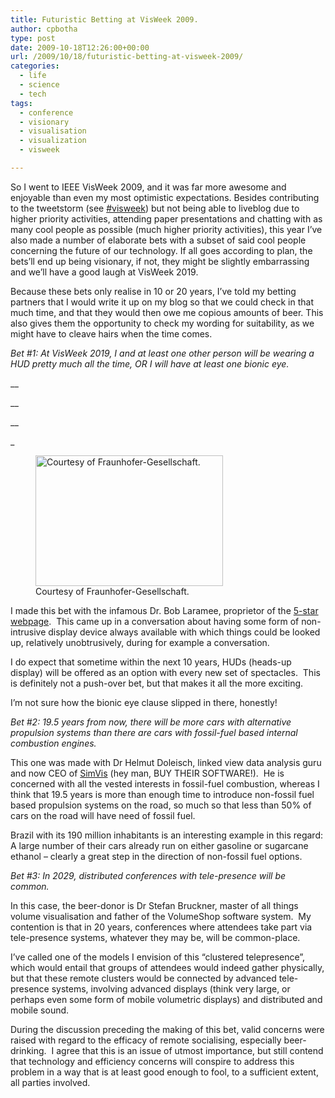 ```yaml
---
title: Futuristic Betting at VisWeek 2009.
author: cpbotha
type: post
date: 2009-10-18T12:26:00+00:00
url: /2009/10/18/futuristic-betting-at-visweek-2009/
categories:
  - life
  - science
  - tech
tags:
  - conference
  - visionary
  - visualisation
  - visualization
  - visweek

---
```

So I went to IEEE VisWeek 2009, and it was far more awesome and enjoyable than even my most optimistic expectations. Besides contributing to the tweetstorm (see [#visweek][1]) but not being able to liveblog due to higher priority activities, attending paper presentations and chatting with as many cool people as possible (much higher priority activities), this year I&#8217;ve also made a number of elaborate bets with a subset of said cool people concerning the future of our technology. If all goes according to plan, the bets&#8217;ll end up being visionary, if not, they might be slightly embarrassing and we&#8217;ll have a good laugh at VisWeek 2019.

Because these bets only realise in 10 or 20 years, I&#8217;ve told my betting partners that I would write it up on my blog so that we could check in that much time, and that they would then owe me copious amounts of beer. This also gives them the opportunity to check my wording for suitability, as we might have to cleave hairs when the time comes.

_Bet #1: At VisWeek 2019, I and at least one other person will be wearing a HUD pretty much all the time, OR I will have at least one bionic eye._

 __

 __

 __

_</p> <figure id="attachment_667" aria-describedby="caption-attachment-667" style="width: 300px" class="wp-caption aligncenter">[<img data-attachment-id="667" data-permalink="https://cpbotha.net/2009/10/18/futuristic-betting-at-visweek-2009/von-den-augen-abgelesen/" data-orig-file="https://cpbotha.net/wp-content/uploads/2009/10/interactive-data-eyeglasses.jpg" data-orig-size="485,338" data-comments-opened="1" data-image-meta="{&quot;aperture&quot;:&quot;0&quot;,&quot;credit&quot;:&quot;\u00c2\u00a9  fotolia.com&quot;,&quot;camera&quot;:&quot;&quot;,&quot;caption&quot;:&quot;Eine neuartige Daten-Brille zeigt Informationen an und nimmt Befehle entgegen.&quot;,&quot;created_timestamp&quot;:&quot;1126736491&quot;,&quot;copyright&quot;:&quot;\u00c2\u00a9 Daniela Andrea Spyropoulos - Fotolia.com&quot;,&quot;focal_length&quot;:&quot;0&quot;,&quot;iso&quot;:&quot;0&quot;,&quot;shutter_speed&quot;:&quot;0&quot;,&quot;title&quot;:&quot;Von den Augen abgelesen&quot;}" data-image-title="interactive-data-eyeglasses" data-image-description="" data-medium-file="https://cpbotha.net/wp-content/uploads/2009/10/interactive-data-eyeglasses-300x209.jpg" data-large-file="https://cpbotha.net/wp-content/uploads/2009/10/interactive-data-eyeglasses.jpg" class="size-medium wp-image-667" src="http://cpbotha.net/wp-content/uploads/2009/10/interactive-data-eyeglasses-300x209.jpg" alt="Courtesy of Fraunhofer-Gesellschaft." width="300" height="209" srcset="https://cpbotha.net/wp-content/uploads/2009/10/interactive-data-eyeglasses-300x209.jpg 300w, https://cpbotha.net/wp-content/uploads/2009/10/interactive-data-eyeglasses.jpg 485w" sizes="(max-width: 300px) 85vw, 300px" />][2]<figcaption id="caption-attachment-667" class="wp-caption-text">Courtesy of Fraunhofer-Gesellschaft.</figcaption></figure> 

</em>

I made this bet with the infamous Dr. Bob Laramee, proprietor of the [5-star webpage][3].  This came up in a conversation about having some form of non-intrusive display device always available with which things could be looked up, relatively unobtrusively, during for example a conversation.

I do expect that sometime within the next 10 years, HUDs (heads-up display) will be offered as an option with every new set of spectacles.  This is definitely not a push-over bet, but that makes it all the more exciting.

I&#8217;m not sure how the bionic eye clause slipped in there, honestly!

_Bet #2: 19.5 years from now, there will be more cars with alternative propulsion systems than there are cars with fossil-fuel based internal combustion engines._

This one was made with Dr Helmut Doleisch, linked view data analysis guru and now CEO of [SimVis][4] (hey man, BUY THEIR SOFTWARE!).  He is concerned with all the vested interests in fossil-fuel combustion, whereas I think that 19.5 years is more than enough time to introduce non-fossil fuel based propulsion systems on the road, so much so that less than 50% of cars on the road will have need of fossil fuel.

Brazil with its 190 million inhabitants is an interesting example in this regard: A large number of their cars already run on either gasoline or sugarcane ethanol &#8211; clearly a great step in the direction of non-fossil fuel options.

_Bet #3: In 2029, distributed conferences with tele-presence will be common._

In this case, the beer-donor is Dr Stefan Bruckner, master of all things volume visualisation and father of the VolumeShop software system.  My contention is that in 20 years, conferences where attendees take part via tele-presence systems, whatever they may be, will be common-place.

I&#8217;ve called one of the models I envision of this &#8220;clustered telepresence&#8221;, which would entail that groups of attendees would indeed gather physically, but that these remote clusters would be connected by advanced tele-presence systems, involving advanced displays (think very large, or perhaps even some form of mobile volumetric displays) and distributed and mobile sound.

During the discussion preceding the making of this bet, valid concerns were raised with regard to the efficacy of remote socialising, especially beer-drinking.  I agree that this is an issue of utmost importance, but still contend that technology and efficiency concerns will conspire to address this problem in a way that is at least good enough to fool, to a sufficient extent, all parties involved.

 [1]: http://twitter.com/#search?q=%23visweek "link to visweek hashtag search"
 [2]: http://www.popsci.com/gear-amp-gadgets/article/2009-06/heads-display-embedded-glasses
 [3]: http://www.winslam.com/rlaramee/star/index.html "5-star webpage"
 [4]: http://www.simvis.at/ "SimVis website"